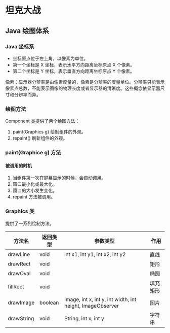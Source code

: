 # 坦克大战

## Java 绘图体系

### Java 坐标系

- 坐标原点位于左上角，以像素为单位。
- 第一个坐标是 X 坐标，表示水平方向距离坐标原点 X 个像素。
- 第二个坐标是 Y 坐标，表示垂直方向距离坐标原点 Y 个像素。

像素：显示器分辨率是由像素度量的，像素是分辨率的度量单位。分辨率只能表示像素点总数，不能表示图像的物理长度或者显示器的清晰度。这些概念依显示器尺寸和分辨率而异。

### 绘图方法

Component 类提供了两个绘图方法：

1. paint(Graphics g) 绘制组件的外观。
2. repaint() 刷新组件的外观。

### paint(Graphice g) 方法

#### 被调用的时机

1. 当组件第一次在屏幕显示的时候，会自动调用。
2. 窗口最小化或最大化。
3. 窗口的大小发生变化。
4. repaint 方法被调用。

### Graphics 类

提供了一系列绘制方法。

| 方法名     | 返回类型 | 参数类型                                                  | 作用     |
| ---------- | -------- | --------------------------------------------------------- | -------- |
| drawLine   | void     | int x1, int y1, int x2, int y2                            | 直线     |
| drawRect   | void     |                                                           | 矩形     |
| drawOval   | void     |                                                           | 椭圆     |
| fillRect   | void     |                                                           | 填充矩形 |
| drawImage  | boolean  | Image, int x, int y, int width, int height, ImageObserver | 图片     |
| drawString | void     | String, int x, int y                                      | 字符串   |

